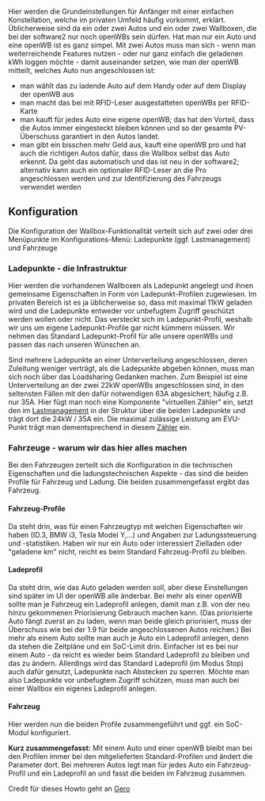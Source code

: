 Hier werden die Grundeinstellungen für Anfänger mit einer einfachen Konstellation, welche im privaten Umfeld häufig vorkommt, erklärt.
Üblicherweise sind da ein oder zwei Autos und ein oder zwei Wallboxen, die bei der software2 nur noch openWBs sein dürfen. Hat man nur ein Auto und eine openWB ist es ganz simpel. Mit zwei Autos muss man sich - wenn man weiterreichende Features nutzen - oder nur ganz einfach die geladenen kWh loggen möchte - damit auseinander setzen, wie man der openWB mitteilt, welches Auto nun angeschlossen ist: 
- man wählt das zu ladende Auto auf dem Handy oder auf dem Display der openWB aus
- man macht das bei mit RFID-Leser ausgestatteten openWBs per RFID-Karte
- man kauft für jedes Auto eine eigene openWB; das hat den Vorteil, dass die Autos immer eingesteckt bleiben können und so der gesamte PV-Überschuss garantiert in den Autos landet.
- man gibt ein bisschen mehr Geld aus, kauft eine openWB pro und hat auch die richtigen Autos dafür, dass die Wallbox selbst das Auto erkennt. Da geht das automatisch und das ist neu in der software2; alternativ kann auch ein optionaler RFID-Leser an die Pro angeschlossen werden und zur Identifizierung des Fahrzeugs verwendet werden

## Konfiguration

Die Konfiguration der Wallbox-Funktionalität verteilt sich auf zwei oder drei Menüpunkte im Konfigurations-Menü: Ladepunkte (ggf. Lastmanagement) und Fahrzeuge 

### Ladepunkte - die Infrastruktur

Hier werden die vorhandenen Wallboxen als Ladepunkt angelegt und ihnen gemeinsame Eigenschaften in Form von Ladepunkt-Profilen zugewiesen. Im privaten Bereich ist es ja üblicherweise so, dass mit maximal 11kW geladen wird und die Ladepunkte entweder vor unbefugtem Zugriff geschützt werden wollen oder nicht. Das versteckt sich im Ladepunkt-Profil, weshalb wir uns um eigene Ladepunkt-Profile gar nicht kümmern müssen. Wir nehmen das Standard Ladepunkt-Profil für alle unsere openWBs und passen das nach unseren Wünschen an.

Sind mehrere Ladepunkte an einer Unterverteilung angeschlossen, deren Zuleitung weniger verträgt, als die Ladepunkte abgeben können, muss man sich noch über das Loadsharing Gedanken machen. Zum Beispiel ist eine Unterverteilung an der zwei 22kW openWBs angeschlossen sind, in den seltensten Fällen mit den dafür notwendigen 63A abgesichert; häufig z.B. nur 35A. Hier fügt man noch eine Komponente "virtuellen Zähler" ein, setzt den im [Lastmanagement](https://github.com/openWB/core/wiki/Lastmanagement-und-kaskadierte-Zähler) in der Struktur über die beiden Ladepunkte und trägt dort die 24kW / 35A ein. Die maximal zulässige Leistung am EVU-Punkt trägt man dementsprechend in diesem [Zähler](https://github.com/openWB/core/wiki/Zaehler) ein.
 
### Fahrzeuge - warum wir das hier alles machen

Bei den Fahrzeugen zerteilt sich die Konfiguration in die technischen Eigenschaften und die ladungstechnischen Aspekte - das sind die beiden Profile für Fahrzeug und Ladung. Die beiden zusammengefasst ergibt das Fahrzeug. 

#### Fahrzeug-Profile

Da steht drin, was für einen Fahrzeugtyp mit welchen Eigenschaften wir haben (ID.3, BMW i3, Tesla Model Y,...) und Angaben zur Ladungssteuerung und -statistiken. Haben wir nur ein Auto oder interessiert Zielladen oder "geladene km" nicht, reicht es beim Standard Fahrzeug-Profil zu bleiben.

#### Ladeprofil

Da steht drin, wie das Auto geladen werden soll, aber diese Einstellungen sind später im UI der openWB alle änderbar. Bei mehr als einer openWB sollte man je Fahrzeug ein Ladeprofil anlegen, damit man z.B. von der neu hinzu gekommenen Priorisierung Gebrauch machen kann. (Das priorisierte Auto fängt zuerst an zu laden, wenn man beide gleich priorisiert, muss der Überschuss wie bei der 1.9 für beide angeschlossenen Autos reichen.) Bei mehr als einem Auto sollte man auch je Auto ein Ladeprofil anlegen, denn da stehen die Zeitpläne und ein SoC-Limit drin. Einfacher ist es bei nur einem Auto - da reicht es wieder beim Standard Ladeprofil zu bleiben und das zu ändern. Allerdings wird das Standard Ladeprofil (im Modus Stop) auch dafür genutzt, Ladepunkte nach Abstecken zu sperren. Möchte man also Ladepunkte vor unbefugtem Zugriff schützen, muss man auch bei einer Wallbox ein eigenes Ladeprofil anlegen.

#### Fahrzeug

Hier werden nun die beiden Profile zusammengeführt und ggf. ein SoC-Modul konfiguriert.

**Kurz zusammengefasst:** Mit einem Auto und einer openWB bleibt man bei den Profilen immer bei den mitgelieferten Standard-Profilen und ändert die Parameter dort. Bei mehreren Autos legt man für jedes Auto ein Fahrzeug-Profil und ein Ladeprofil an und fasst die beiden im Fahrzeug zusammen.

Credit für dieses Howto geht an [Gero](https://openwb.de/forum/viewtopic.php?t=8076)
